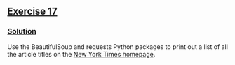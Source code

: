 ## [Exercise 17](https://www.practicepython.org/exercise/2014/06/06/17-decode-a-web-page.html)

### [Solution](https://www.practicepython.org/solution/2014/07/10/17-decode-a-web-page-solutions.html)

Use the BeautifulSoup and requests Python packages to print out a list of all the article titles on the [New York Times homepage](http://www.nytimes.com/).